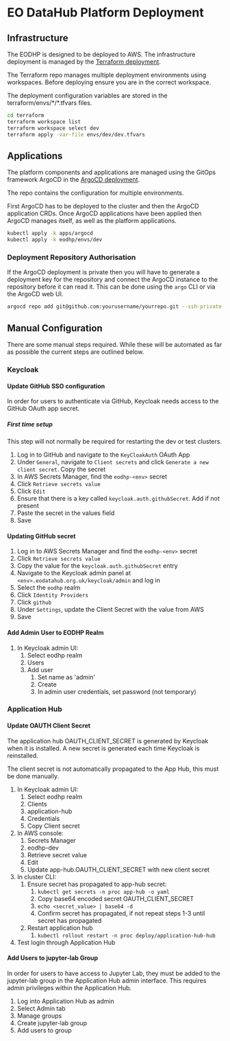 # EO DataHub Platform Deployment

## Infrastructure

The EODHP is designed to be deployed to AWS. The infrastructure deployment is managed by the [Terraform deployment](https://github.com/UKEODHP/eodhp-deploy-infrastucture).

The Terraform repo manages multiple deployment environments using workspaces. Before deploying ensure you are in the correct workspace.

The deployment configuration variables are stored in the terraform/envs/\*/\*.tfvars files.

```bash
cd terraform
terraform workspace list
terraform workspace select dev
terraform apply -var-file envs/dev/dev.tfvars
```

## Applications

The platform components and applications are managed using the GitOps framework ArgoCD in the [ArgoCD deployment](https://github.com/UKEODHP/eodhp-argocd-deployment).

The repo contains the configuration for multiple environments.

First ArgoCD has to be deployed to the cluster and then the ArgoCD application CRDs. Once ArgoCD applications have been applied then ArgoCD manages itself, as well as the platform applications.

```bash
kubectl apply -k apps/argocd
kubectl apply -k eodhp/envs/dev
```

### Deployment Repository Authorisation

If the ArgoCD deployment is private then you will have to generate a deployment key for the repository and connect the ArgoCD instance to the repository before it can read it. This can be done using the `argo` CLI or via the ArgoCD web UI.

```bash
argocd repo add git@github.com:yourusername/yourrepo.git --ssh-private-key-path ~/.ssh/repo_key
```

## Manual Configuration

There are some manual steps required. While these will be automated as far as possible the current steps are outlined below.

### Keycloak

#### Update GitHub SSO configuration

In order for users to authenticate via GitHub, Keycloak needs access to the GitHub OAuth app secret.

##### First time setup

This step will not normally be required for restarting the dev or test clusters.

1. Log in to GitHub and navigate to the `KeyCloakAuth` OAuth App
2. Under `General`, navigate to `Client secrets` and click `Generate a new client secret`. Copy the secret
3. In AWS Secrets Manager, find the `eodhp-<env>` secret
4. Click `Retrieve secrets value`
5. Click `Edit`
6. Ensure that there is a key called `keycloak.auth.githubSecret`. Add if not present
7. Paste the secret in the values field
8. Save

#### Updating GitHub secret

1. Log in to AWS Secrets Manager and find the `eodhp-<env>` secret
2. Click `Retrieve secrets value`
3. Copy the value for the `keycloak.auth.githubSecret` entry
4. Navigate to the Keycloak admin panel at `<env>.eodatahub.org.uk/keycloak/admin` and log in
5. Select the `eodhp` realm
6. Click `Identity Providers`
7. Click `github`
8. Under `Settings`, update the Client Secret with the value from AWS
9. Save

#### Add Admin User to EODHP Realm

1. In Keycloak admin UI:
   1. Select eodhp realm
   2. Users
   3. Add user
      1. Set name as 'admin'
      2. Create
      3. In admin user credentials, set password (not temporary)

### Application Hub

#### Update OAUTH Client Secret

The application hub OAUTH_CLIENT_SECRET is generated by Keycloak when it is installed. A new secret is generated each time Keycloak is reinstalled.

The client secret is not automatically propagated to the App Hub, this must be done manually.

1. In Keycloak admin UI:
   1. Select eodhp realm
   2. Clients
   3. application-hub
   4. Credentials
   5. Copy Client secret
2. In AWS console:
   1. Secrets Manager
   2. eodhp-dev
   3. Retrieve secret value
   4. Edit
   5. Update app-hub.OAUTH_CLIENT_SECRET with new client secret
3. In cluster CLI:
   1. Ensure secret has propagated to app-hub secret:
      1. `kubectl get secrets -n proc app-hub -o yaml`
      2. Copy base64 encoded secret OAUTH_CLIENT_SECRET
      3. `echo <secret_value> | base64 -d`
      4. Confirm secret has propagated, if not repeat steps 1-3 until secret has propagated
   2. Restart application hub
      1. `kubectl rollout restart -n proc deploy/application-hub-hub`
4. Test login through Application Hub

#### Add Users to jupyter-lab Group

In order for users to have access to Jupyter Lab, they must be added to the jupyter-lab group in the Application Hub admin interface. This requires admin privileges within the Application Hub.

1. Log into Application Hub as admin
2. Select Admin tab
3. Manage groups
4. Create jupyter-lab group
5. Add users to group
